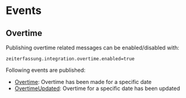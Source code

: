 # Events

## Overtime

Publishing overtime related messages can be enabled/disabled with:

```properties
zeiterfassung.integration.overtime.enabled=true
```

Following events are published:

* [Overtime](../src/main/java/de/focusshift/zeiterfassung/integration/overtime/OvertimeRabbitEvent.java): Overtime has been made for a specific date
* [OvertimeUpdated](../src/main/java/de/focusshift/zeiterfassung/integration/overtime/OvertimeUpdatedRabbitEvent.java): Overtime for a specific date has been updated
